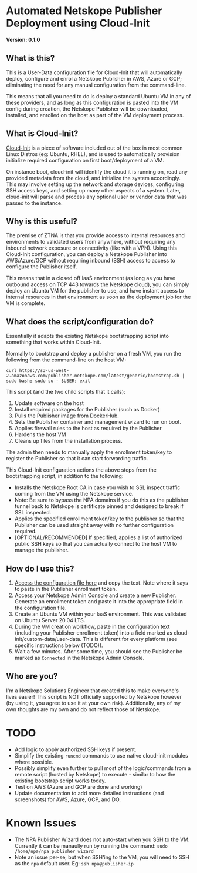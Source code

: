 # Automated Netskope Publisher Deployment using Cloud-Init
**Version: 0.1.0**

## What is this?
This is a User-Data configuration file for Cloud-Init that will automatically deploy, configure and enrol a Netskope Publisher in AWS, Azure or GCP; eliminating the need for any manual configuration from the command-line.

This means that all you need to do is deploy a standard Ubuntu VM in any of these providers, and as long as this configuration is pasted into the VM config during creation, the Netskope Publisher will be downloaded, installed, and enrolled on the host as part of the VM deployment process.

## What is Cloud-Init?
[Cloud-Init](https://cloudinit.readthedocs.io/en/latest/index.html) is a piece of software included out of the box in most common Linux Distros (eg: Ubuntu, RHEL), and is used to automatically provision initialize required configuration on first boot/deployment of a VM.

On instance boot, cloud-init will identify the cloud it is running on, read any provided metadata from the cloud, and initialize the system accordingly. This may involve setting up the network and storage devices, configuring SSH access keys, and setting up many other aspects of a system. Later, cloud-init will parse and process any optional user or vendor data that was passed to the instance.

## Why is this useful?
The premise of ZTNA is that you provide access to internal resources and environments to validated users from anywhere, without requiring any inbound network exposure or connectivity (like with a VPN). Using this Cloud-Init configuration, you can deploy a Netskope Publisher into AWS/Azure/GCP without requiring inbound (SSH) access to access to configure the Publisher itself.

This means that in a closed off IaaS environment (as long as you have outbound access on TCP 443 towards the Netskope cloud), you can simply deploy an Ubuntu VM for the publisher to use, and have instant access to internal resources in that environment as soon as the deployment job for the VM is complete.

## What does the script/configuration do?
Essentially it adapts the existing Netskope bootstrapping script into something that works within Cloud-Init.

Normally to bootstrap and deploy a publisher on a fresh VM, you run the following from the command-line on the host VM:
```
curl https://s3-us-west-2.amazonaws.com/publisher.netskope.com/latest/generic/bootstrap.sh | sudo bash; sudo su - $USER; exit
```
This script (and the two child scripts that it calls):
1. Update software on the host
2. Install required packages for the Publisher (such as Docker)
3. Pulls the Publisher image from DockerHub.
4. Sets the Publisher container and management wizard to run on boot.
5. Applies firewall rules to the host as required by the Publisher
6. Hardens the host VM
7. Cleans up files from the installation process.

The admin then needs to manually apply the enrollment token/key to register the Publisher so that it can start forwarding traffic.

This Cloud-Init configuration actions the above steps from the bootstrapping script, in addition to the following:
* Installs the Netskope Root CA in case you wish to SSL inspect traffic coming from the VM using the Netskope service.
 * Note: Be sure to bypass the NPA domains if you do this as the publisher tunnel back to Netskope is certificate pinned and designed to break if SSL inspected.
* Applies the specified enrollment token/key to the publisher so that the Publisher can be used straight away with no further configuration required.
* [OPTIONAL/RECOMMENDED] If specified, applies a list of authorized public SSH keys so that you can actually connect to the host VM to manage the publisher.

## How do I use this?
1. [Access the configuration file here](https://github.com/nathancatania/publisher-cloud-init/blob/main/user-data.yaml) and copy the text. Note where it says to paste in the Publisher enrollment token.
2. Access your Netskope Admin Console and create a new Publisher. Generate an enrollment token and paste it into the appropriate field in the configuration file.
3. Create an Ubuntu VM within your IaaS environment. This was validated on Ubuntu Server 20.04 LTS.
4. During the VM creation workflow, paste in the configuration text (including your Publisher enrollment token) into a field marked as cloud-init/custom-data/user-data. This is different for every platform (see specific instructions below (TODO)).
5. Wait a few minutes. After some time, you should see the Publisher be marked as `Connected` in the Netskope Admin Console.

## Who are you?
I'm a Netskope Solutions Engineer that created this to make everyone's lives easier! This script is NOT officially supported by Netskope however (by using it, you agree to use it at your own risk). Additionally, any of my own thoughts are my own and do not reflect those of Netskope.

# TODO
* Add logic to apply authorized SSH keys if present.
* Simplify the existing `runcmd` commands to use native cloud-init modules where possible.
* Possibly simplify even further to pull most of the logic/commands from a remote script (hosted by Netskope) to execute - similar to how the existing bootstrap script works today.
* Test on AWS (Azure and GCP are done and working)
* Update documentation to add more detailed instructions (and screenshots) for AWS, Azure, GCP, and DO.

# Known Issues
* The NPA Publisher Wizard does not auto-start when you SSH to the VM. Currently it can be manaully run by running the command: `sudo /home/npa/npa_publisher_wizard`
* Note an issue per-se, but when SSH'ing to the VM, you will need to SSH as the `npa` default user. Eg: `ssh npa@publisher-ip`
